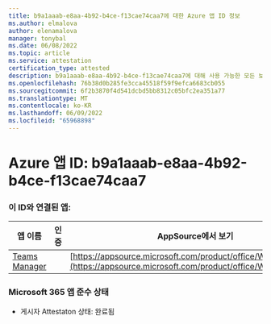 ```yaml
---
title: b9a1aaab-e8aa-4b92-b4ce-f13cae74caa7에 대한 Azure 앱 ID 정보
ms.author: elmalova
author: elenamalova
manager: tonybal
ms.date: 06/08/2022
ms.topic: article
ms.service: attestation
certification_type: attested
description: b9a1aaab-e8aa-4b92-b4ce-f13cae74caa7에 대해 사용 가능한 모든 보안 및 규정 준수 정보입니다.
ms.openlocfilehash: 76b38d0b285fe3cca45518f59f9efca6683cb055
ms.sourcegitcommit: 6f2b3870f4d541dcbd5bb8312c05bfc2ea351a77
ms.translationtype: MT
ms.contentlocale: ko-KR
ms.lasthandoff: 06/09/2022
ms.locfileid: "65968898"
---
```

# <a name="azure-app-id-b9a1aaab-e8aa-4b92-b4ce-f13cae74caa7"></a>Azure 앱 ID: b9a1aaab-e8aa-4b92-b4ce-f13cae74caa7


### <a name="apps-associated-with-this-id"></a>이 ID와 연결된 앱:
| **앱 이름** | **인증** | **AppSource에서 보기** |
|--------------|---------------|-----------------------|
| [Teams Manager](../forward/WA200000764.md) |  | [https://appsource.microsoft.com/product/office/WA200000764](https://appsource.microsoft.com/product/office/WA200000764) |

### <a name="microsoft-365-app-compliance-status"></a>Microsoft 365 앱 준수 상태
- 게시자 Attestaton 상태: 완료됨
